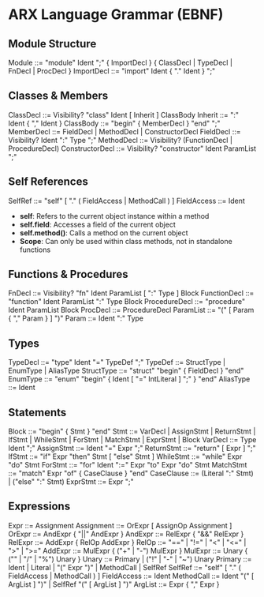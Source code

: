 # ARX Language Grammar (EBNF)

## Module Structure
Module ::= "module" Ident ";" { ImportDecl } { ClassDecl | TypeDecl | FnDecl | ProcDecl }
ImportDecl ::= "import" Ident { "." Ident } ";"

## Classes & Members
ClassDecl ::= Visibility? "class" Ident [ Inherit ] ClassBody
Inherit ::= ":" Ident { "," Ident }
ClassBody ::= "begin" { MemberDecl } "end" ";"
MemberDecl ::= FieldDecl | MethodDecl | ConstructorDecl
FieldDecl ::= Visibility? Ident ":" Type ";"
MethodDecl ::= Visibility? (FunctionDecl | ProcedureDecl)
ConstructorDecl ::= Visibility? "constructor" Ident ParamList ";"

## Self References
SelfRef ::= "self" [ "." ( FieldAccess | MethodCall ) ]
FieldAccess ::= Ident
- **self**: Refers to the current object instance within a method
- **self.field**: Accesses a field of the current object
- **self.method()**: Calls a method on the current object
- **Scope**: Can only be used within class methods, not in standalone functions

## Functions & Procedures
FnDecl ::= Visibility? "fn" Ident ParamList [ ":" Type ] Block
FunctionDecl ::= "function" Ident ParamList ":" Type Block
ProcedureDecl ::= "procedure" Ident ParamList Block
ProcDecl ::= ProcedureDecl
ParamList ::= "(" [ Param { "," Param } ] ")"
Param ::= Ident ":" Type

## Types
TypeDecl ::= "type" Ident "=" TypeDef ";"
TypeDef ::= StructType | EnumType | AliasType
StructType ::= "struct" "begin" { FieldDecl } "end"
EnumType ::= "enum" "begin" { Ident [ "=" IntLiteral ] ";" } "end"
AliasType ::= Ident

## Statements
Block ::= "begin" { Stmt } "end"
Stmt ::= VarDecl | AssignStmt | ReturnStmt | IfStmt | WhileStmt | ForStmt | MatchStmt | ExprStmt | Block
VarDecl ::= Type Ident ";"
AssignStmt ::= Ident "=" Expr ";"
ReturnStmt ::= "return" [ Expr ] ";"
IfStmt ::= "if" Expr "then" Stmt [ "else" Stmt ]
WhileStmt ::= "while" Expr "do" Stmt
ForStmt ::= "for" Ident ":=" Expr "to" Expr "do" Stmt
MatchStmt ::= "match" Expr "of" { CaseClause } "end"
CaseClause ::= (Literal ":" Stmt) | ("else" ":" Stmt)
ExprStmt ::= Expr ";"

## Expressions
Expr ::= Assignment
Assignment ::= OrExpr [ AssignOp Assignment ]
OrExpr ::= AndExpr { "||" AndExpr }
AndExpr ::= RelExpr { "&&" RelExpr }
RelExpr ::= AddExpr { RelOp AddExpr }
RelOp ::= "==" | "!=" | "<" | "<=" | ">" | ">="
AddExpr ::= MulExpr { ("+" | "-") MulExpr }
MulExpr ::= Unary { ("" | "/" | "%") Unary }
Unary ::= Primary | ("!" | "-" | "~") Unary
Primary ::= Ident | Literal | "(" Expr ")" | MethodCall | SelfRef
SelfRef ::= "self" [ "." ( FieldAccess | MethodCall ) ]
FieldAccess ::= Ident
MethodCall ::= Ident "(" [ ArgList ] ")" | SelfRef "(" [ ArgList ] ")"
ArgList ::= Expr { "," Expr }

